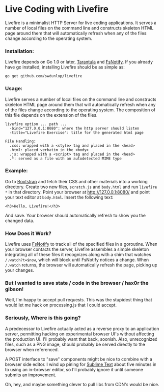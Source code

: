Live Coding with Livefire 
=========================

Livefire is a minimalist HTTP Server for live coding applications.  It serves a number of local files on the command line and constructs skeleton HTML page around them that will automatically refresh when any of the files change according to the operating system.

### Installation:

Livefire depends on Go 1.0 or later, [Tarantula](https://github.com/swdunlop/tarantula-go) and [FsNotify](https://github.com/howeyc/fsnotify).  If you already have go installed, installing Livefire should be as simple as:

	go get github.com/swdunlop/livefire

### Usage:

Livefire serves a number of local files on the command line and constructs skeleton HTML page around them that will automatically refresh when any of the files change according to the operating system.  The composition of this file depends on the extension of the files.

	livefire option ... path ...
	  -bind="127.0.0.1:8080": where the http server should listen
	  -title="Livefire Exercise": title for the generated html page

	File Handling:
	  .css: wrapped with a <style> tag and placed in the <head>
	  .html: placed verbatim in the <body>
	  .js: wrapped with a <script> tag and placed in the <head>
	  .*: served as a file with an autodetected MIME type

### Example:

Go to [Bootstrap](http://twitter.github.com/bootstrap/getting-started.html) and fetch their CSS and other materials into a working directory.  Create two new files, `scratch.js` and `body.html` and run `livefire *` in that directory.  Point your browser at http://127.0.0.1:8080/ and point your text editor at `body.html`.  Insert the following text:

    <h3>Hello, Livefire!</h3>

And save.  Your browser should automatically refresh to show you the changed data.

### How Does it Work?

Livefire uses [FsNotify](https://github.com/howeyc/fsnotify) to track all of the specified files in a goroutine.  When your browser contacts the server, Livefire assembles a simple skeleton integrating all of these files it recognizes along with a shim that watches `/.watch?t=$now`, which will block until FsNotify notices a change.  When `/.watch` returns, the browser will automatically refresh the page, picking up your changes.

### But I wanted to save state / code in the browser / hax0r the gibson!

Well, I'm happy to accept pull requests.  This was the stupidest thing that would let me hack on processing.js that I could accept.

### Seriously, Where is this going?

A predecessor to Livefire actually acted as a reverse proxy to an application server, permitting hacking on experimental browser UI's without affecting the production UI.  I'll probably want that back, soonish.  Also, unrecognized files, such as a PNG image, should probably be served directly to the browser when referenced.

A POST interface to "save" components might be nice to combine with a browser side editor.  I wind up pining for [Sublime Text](http://sublimetext.com) about five minutes in to using an in-browser editor, so I'll probably ignore it until someone submits an improvement.

Oh, hey, and maybe something clever to pull libs from CDN's would be nice.